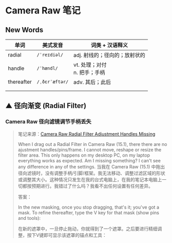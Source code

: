 # Camera Raw 笔记



##  New Words

| 单词       | 美式发音       | 词类 + 汉语释义                  |
| ---------- | -------------- | -------------------------------- |
| radial     | `/ˈreɪdiəl/`   | adj. 射线的；径向的；放射状的    |
| handle     | `/ˈhændl/`     | vt. 处理；对付<br/>n. 把手；手柄 |
| thereafter | `/ˌðɛrˈæftər/` | adv. 其后；此后                  |
|            |                |                                  |
|            |                |                                  |





## ▲ 径向渐变 (Radial Filter)

### Camera Raw 径向滤镜调节手柄丢失

> 笔记来源：[Camera Raw Radial Filter Adjustment Handles Missing](https://community.adobe.com/t5/camera-raw-discussions/camera-raw-radial-filter-adjustment-handles-missing/td-p/13555693)
>
> When I drag out a Radial Filter in Camera Raw (15.1), there there are no ajustment handles/pins/frame. I cannot move, reshape or resize the filter area. This only happens on my desktop PC, on my laptop everything works as expected. Am I missing something? I can't see any difference in any of the settings.
> 当我在 Camera Raw (15.1) 中拖出径向滤镜时，没有调整手柄/引脚/框架。我无法移动、调整过滤区域的形状或调整其大小。这种情况只发生在我的台式电脑上，在我的笔记本电脑上一切都按预期进行。我错过了什么吗？我看不出任何设置有任何差异。
>
> 答案：
>
> In the new masking, once you stop dragging, that's it; you've got a mask. To refine thereafter, type the V key for that mask (show pins and tools):
>
> 在新的遮罩中，一旦停止拖动，你就得到了一个遮罩。之后要进行精细调整，按下V键即可显示该遮罩的锚点和工具：